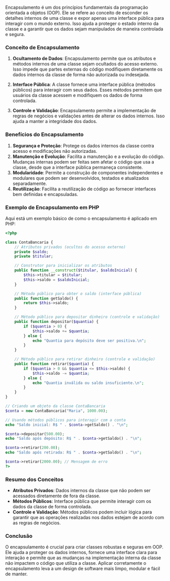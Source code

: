 Encapsulamento é um dos princípios fundamentais da programação orientada a objetos (OOP). Ele se refere ao conceito de esconder os detalhes internos de uma classe e expor apenas uma interface pública para interagir com o mundo externo. Isso ajuda a proteger o estado interno da classe e a garantir que os dados sejam manipulados de maneira controlada e segura.

### Conceito de Encapsulamento

1. **Ocultamento de Dados**: Encapsulamento permite que os atributos e métodos internos de uma classe sejam ocultados do acesso externo. Isso impede que partes externas do código modifiquem diretamente os dados internos da classe de forma não autorizada ou indesejada.

2. **Interface Pública**: A classe fornece uma interface pública (métodos públicos) para interagir com seus dados. Esses métodos permitem que usuários da classe acessem e modifiquem os dados de forma controlada.

3. **Controle e Validação**: Encapsulamento permite a implementação de regras de negócios e validações antes de alterar os dados internos. Isso ajuda a manter a integridade dos dados.

### Benefícios do Encapsulamento

1. **Segurança e Proteção**: Protege os dados internos da classe contra acesso e modificações não autorizadas.
2. **Manutenção e Evolução**: Facilita a manutenção e a evolução do código. Mudanças internas podem ser feitas sem afetar o código que usa a classe, desde que a interface pública permaneça consistente.
3. **Modularidade**: Permite a construção de componentes independentes e modulares que podem ser desenvolvidos, testados e atualizados separadamente.
4. **Reutilização**: Facilita a reutilização de código ao fornecer interfaces bem definidas e encapsuladas.

### Exemplo de Encapsulamento em PHP

Aqui está um exemplo básico de como o encapsulamento é aplicado em PHP:

```php
<?php

class ContaBancaria {
    // Atributos privados (ocultos do acesso externo)
    private $saldo;
    private $titular;

    // Construtor para inicializar os atributos
    public function __construct($titular, $saldoInicial) {
        $this->titular = $titular;
        $this->saldo = $saldoInicial;
    }

    // Método público para obter o saldo (interface pública)
    public function getSaldo() {
        return $this->saldo;
    }

    // Método público para depositar dinheiro (controle e validação)
    public function depositar($quantia) {
        if ($quantia > 0) {
            $this->saldo += $quantia;
        } else {
            echo "Quantia para depósito deve ser positiva.\n";
        }
    }

    // Método público para retirar dinheiro (controle e validação)
    public function retirar($quantia) {
        if ($quantia > 0 && $quantia <= $this->saldo) {
            $this->saldo -= $quantia;
        } else {
            echo "Quantia inválida ou saldo insuficiente.\n";
        }
    }
}

// Criando um objeto da classe ContaBancaria
$conta = new ContaBancaria("Maria", 1000.00);

// Usando métodos públicos para interagir com a conta
echo "Saldo inicial: R$ " . $conta->getSaldo() . "\n";

$conta->depositar(500.00);
echo "Saldo após depósito: R$ " . $conta->getSaldo() . "\n";

$conta->retirar(200.00);
echo "Saldo após retirada: R$ " . $conta->getSaldo() . "\n";

$conta->retirar(2000.00); // Mensagem de erro
?>
```

### Resumo dos Conceitos

- **Atributos Privados**: Dados internos da classe que não podem ser acessados diretamente de fora da classe.
- **Métodos Públicos**: Interface pública que permite interagir com os dados da classe de forma controlada.
- **Controle e Validação**: Métodos públicos podem incluir lógica para garantir que as operações realizadas nos dados estejam de acordo com as regras de negócios.

### Conclusão

O encapsulamento é crucial para criar classes robustas e seguras em OOP. Ele ajuda a proteger os dados internos, fornece uma interface clara para interação e permite que as mudanças na implementação interna da classe não impactem o código que utiliza a classe. Aplicar corretamente o encapsulamento leva a um design de software mais limpo, modular e fácil de manter.